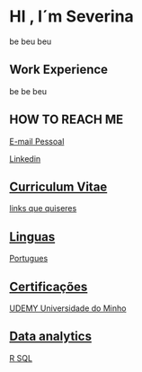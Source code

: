 <h1>HI , I´m Severina</h1>
be beu beu


<h2>  Work Experience </h2>
be be beu

<h2> HOW TO REACH ME </H2>
<p> <a href=mailto:cardoso.sev@gmail.com > E-mail Pessoal </p>
<p> <a href=https://www.linkedin.com/feed/> Linkedin </p> 

<h2> Curriculum Vitae </h2>
links que quiseres

<h2> Linguas </h2>
<p> Portugues </p>


<h2> Certificações </h2>
UDEMY
Universidade do Minho

<h2> Data analytics </h2>
R
SQL
